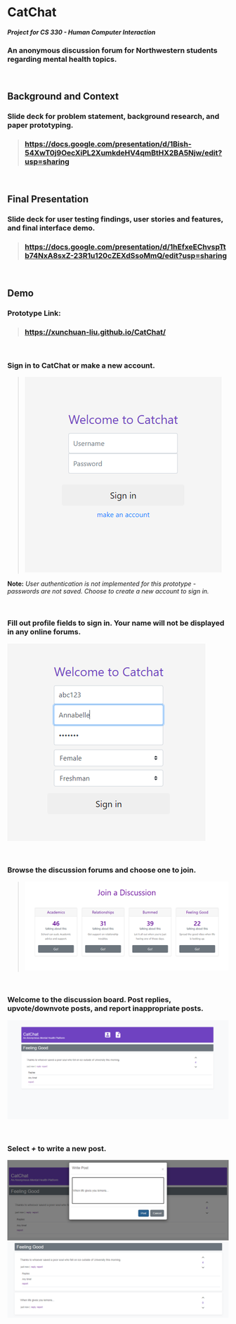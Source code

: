 # CatChat
#### *Project for CS 330 - Human Computer Interaction*

### An anonymous discussion forum for Northwestern students regarding mental health topics.

&nbsp;

## **Background and Context**

### Slide deck for **problem statement**, **background research**, and **paper prototyping**. 

> ### https://docs.google.com/presentation/d/1Bish-54XwT0j9OecXiPL2XumkdeHV4qmBtHX2BA5Njw/edit?usp=sharing

&nbsp;

## **Final Presentation** 

### Slide deck for **user testing findings**, **user stories and features**, and **final interface demo**.

> ### https://docs.google.com/presentation/d/1hEfxeEChvspTtb74NxA8sxZ-23R1u120cZEXdSsoMmQ/edit?usp=sharing

&nbsp;

## **Demo**

### **Prototype Link:** 
> ### https://xunchuan-liu.github.io/CatChat/

&nbsp;


### Sign in to CatChat or make a new account. 

> ![](./docs/images/screenshots/screenshot1.png)

**Note:** *User authentication is not implemented for this prototype - passwords are not saved. Choose to create a new account to sign in.*

&nbsp;

### Fill out profile fields to sign in. Your name will **not** be displayed in any online forums. 

![](./docs/images/screenshots/screenshot2.png)

&nbsp;

### Browse the discussion forums and choose one to join. 

> ![](./docs/images/screenshots/screenshot3.png)

&nbsp;

### Welcome to the discussion board. Post replies, upvote/downvote posts, and report inappropriate posts. 

![](./docs/images/screenshots/screenshot4.png)

&nbsp;

### Select ***+*** to write a new post. 
![](./docs/images/screenshots/screenshot5.png)
![](./docs/images/screenshots/screenshot6.png)

